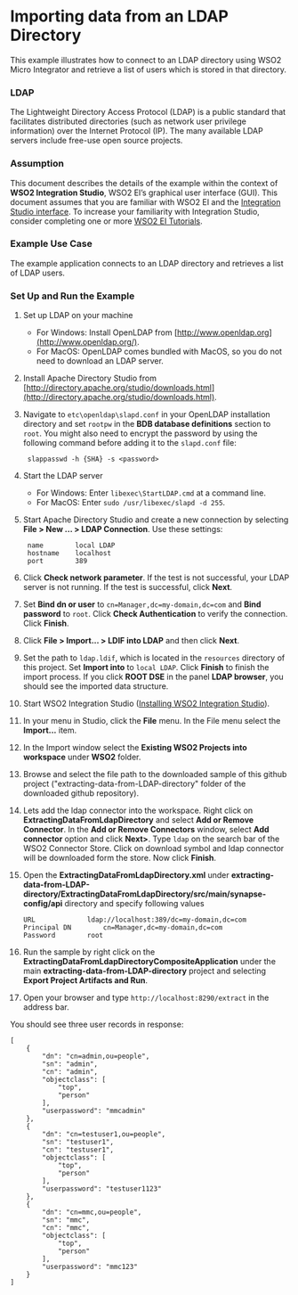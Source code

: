 # Importing data from an LDAP Directory

This example illustrates how to connect to an LDAP directory using WSO2 Micro Integrator and retrieve a list of users 
which is stored in that directory. 

### LDAP

The Lightweight Directory Access Protocol (LDAP) is a public standard that facilitates distributed directories (such as 
network user privilege information) over the Internet Protocol (IP). The many available LDAP servers include free-use 
open source projects.

### Assumption

This document describes the details of the example within the context of **WSO2 Integration Studio**, WSO2 EI’s graphical 
user interface (GUI). This document assumes that you are familiar with WSO2 EI and the 
[Integration Studio interface](https://ei.docs.wso2.com/en/latest/micro-integrator/overview/quick-start-guide/). To 
increase your familiarity with Integration Studio, consider completing one or more 
[WSO2 EI Tutorials](https://ei.docs.wso2.com/en/latest/micro-integrator/use-cases/integration-use-cases/).

### Example Use Case

The example application connects to an LDAP directory and retrieves a list of LDAP users. 

### Set Up and Run the Example 

1. Set up LDAP on your machine
   * For Windows: Install OpenLDAP from [http://www.openldap.org](http://www.openldap.org/).
   * For MacOS: OpenLDAP comes bundled with MacOS, so you do not need to download an LDAP server.
   
2. Install Apache Directory Studio from [http://directory.apache.org/studio/downloads.html](http://directory.apache.org/studio/downloads.html).
 
3. Navigate to `etc\openldap\slapd.conf` in your OpenLDAP installation directory and set `rootpw` in the 
**BDB database definitions** section to `root`. You might also need to encrypt the password by using the following 
command before adding it to the `slapd.conf` file:
		
		slappasswd -h {SHA} -s <password>
   
4. Start the LDAP server
   * For Windows: Enter `libexec\StartLDAP.cmd` at a command line.
   * For MacOS: Enter `sudo /usr/libexec/slapd -d 255`.
    
5. Start Apache Directory Studio and create a new connection by selecting **File > New ... > LDAP Connection**. Use these settings:

		name		local LDAP
		hostname	localhost
		port		389

6. Click **Check network parameter**. If the test is not successful, your LDAP server is not running. If the test is 
successful, click **Next**.
	
7. Set **Bind dn or user** to `cn=Manager,dc=my-domain,dc=com` and **Bind password** to `root`. Click 
**Check Authentication** to verify the connection. Click **Finish**.

8. Click **File > Import... > LDIF into LDAP** and then click **Next**. 

9. Set the path to `ldap.ldif`, which is located in the `resources` directory of this project. Set 
**Import into** to `local LDAP`. Click **Finish** to finish the import process. If you click **ROOT DSE** in the panel 
**LDAP browser**, you should see the imported data structure.

10. Start WSO2 Integration Studio ([Installing WSO2 Integration Studio](https://ei.docs.wso2.com/en/latest/micro-integrator/develop/installing-WSO2-Integration-Studio/)).

11. In your menu in Studio, click the **File** menu. In the File menu select the **Import...** item.

12. In the Import window select the **Existing WSO2 Projects into workspace** under **WSO2** folder.

13. Browse and select the file path to the downloaded sample of this github project ("extracting-data-from-LDAP-directory" 
folder of the downloaded github repository).

14. Lets add the ldap connector into the workspace. Right click on **ExtractingDataFromLdapDirectory** and select 
**Add or Remove Connector**. In the **Add or Remove Connectors** window, select **Add connector** option and click 
**Next>**. Type `ldap` on the search bar of the WSO2 Connector Store. Click on download symbol and ldap connector will 
be downloaded form the store. Now click **Finish**.

15. Open the **ExtractingDataFromLdapDirectory.xml** under 
**extracting-data-from-LDAP-directory/ExtractingDataFromLdapDirectory/src/main/synapse-config/api** directory and specify 
following values

		URL 			ldap://localhost:389/dc=my-domain,dc=com
		Principal DN    	cn=Manager,dc=my-domain,dc=com
		Password		root

16. Run the sample by right click on the **ExtractingDataFromLdapDirectoryCompositeApplication** under the main 
**extracting-data-from-LDAP-directory** project and selecting **Export Project Artifacts and Run**.

17. Open your browser and type `http://localhost:8290/extract` in the address bar.

You should see three user records in response:
```
[
    {
        "dn": "cn=admin,ou=people",
        "sn": "admin",
        "cn": "admin",
        "objectclass": [
            "top",
            "person"
        ],
        "userpassword": "mmcadmin"
    },
    {
        "dn": "cn=testuser1,ou=people",
        "sn": "testuser1",
        "cn": "testuser1",
        "objectclass": [
            "top",
            "person"
        ],
        "userpassword": "testuser1123"
    },
    {
        "dn": "cn=mmc,ou=people",
        "sn": "mmc",
        "cn": "mmc",
        "objectclass": [
            "top",
            "person"
        ],
        "userpassword": "mmc123"
    }
]
```

